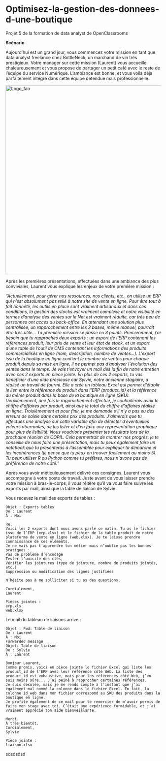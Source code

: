 # Optimisez-la-gestion-des-donnees-d-une-boutique
Projet 5 de la formation de data analyst de OpenClassrooms

**Scénario**

Aujourd’hui est un grand jour, vous commencez votre mission en tant que data analyst freelance chez BottleNeck, un marchand de vin très prestigieux. Votre manager sur cette mission (Laurent) vous accueille chaleureusement et vous propose de partager un petit café avec le reste de l’équipe du service Numérique. L’ambiance est bonne, et vous voilà déjà parfaitement intégré dans cette équipe détendue mais professionnelle.

<img width="614" alt="Logo_fao" src="https://github.com/AlexisDlge/Optimisez-la-gestion-des-donnees-d-une-boutique/assets/152527939/f9135238-ff68-4a66-84d3-1a66e2f6f195"> 

Après les premières présentations, effectuées dans une ambiance des plus conviviales, Laurent vous explique les enjeux de votre première mission :

  *“Actuellement, pour gérer nos ressources, nos clients, etc., on utilise un ERP qui n’est absolument pas relié à notre site de vente en ligne. Pour être tout à fait honnête, les outils en place sont vraiment artisanaux et dans ces conditions, la gestion des stocks est   vraiment complexe et notre visibilité en termes d’analyse des ventes sur le Net est vraiment réduite, car très peu de personnes ont accès au back-office. En attendant une solution plus centralisée, un rapprochement entre les 2 bases, même manuel, pourrait être très      utile…
  Ta première mission se passe en 3 points.
  Premièrement, j’ai besoin que tu rapproches deux exports : un export de l’ERP contenant les références produit, leur prix de vente et leur état de stock, et un export d’une table de l’outil de CMS contenant les informations des produits commercialisés en ligne (nom,     description, nombre de ventes...).
  L’export issu de la boutique en ligne contient le nombre de ventes pour chaque produit depuis sa mise en ligne, il ne permet pas d’analyser l'évolution des ventes dans le temps.
  Je vais t’envoyer un mail dès la fin de notre entretien avec ces 2 exports en pièce jointe.
  En plus de ces 2 exports, tu vas bénéficier d’une aide précieuse car Sylvie, notre ancienne stagiaire, a réalisé un travail de fourmi. Elle a créé un tableau Excel qui permet d’établir le lien entre la référence du produit dans l’ERP (product_id) et la référence du      même produit dans la base de la boutique en ligne (SKU).
  Deuxièmement, une fois le rapprochement effectué, je souhaiterais avoir le chiffre d’affaires par produit, ainsi que le total du chiffre d’affaires réalisé en ligne.
  Troisièmement et pour finir, je me demande s’il n’y a pas eu des erreurs de saisie dans certains prix des produits. J'aimerais que tu effectues une analyse sur cette variable afin de détecter d’éventuelles valeurs aberrantes, de les lister et d’en faire une              représentation graphique pour plus de lisibilité.
  Nous voudrions présenter tes résultats lors de la prochaine réunion de COPIL. Cela permettrait de montrer nos progrès. je te conseille de nous faire une présentation, mais tu peux également faire un notebook que tu présenteras à l’assemblée pour expliquer ta démarche    et les incohérences (je pense que tu peux en trouver facilement au moins 5).
  Tu peux utiliser R ou Python comme tu préfères, nous n'avons pas de préférence de notre côté.”*


Après vous avoir méticuleusement délivré ces consignes, Laurent vous accompagne à votre poste de travail.
Juste avant de vous laisser prendre votre mission à bras-le-corps, il vous réitère qu’il va vous faire suivre les exports par mail, ainsi que la table de liaison de Sylvie. 


Vous recevez le mail des exports de tables : 


    Objet : Exports tables
    De : Laurent
    À : Moi

    Re,
    Voici les 2 exports dont nous avons parlé ce matin. Tu as le fichier issu de l’ERP (erp.xlsx) et le fichier de la table produit de notre plateforme de vente en ligne (web.xlsx). Je te laisse prendre connaissance de ces éléments.
    Je ne vais pas t’apprendre ton métier mais n’oublie pas les bonnes pratiques : 
    Pas de problème d’encodage
    Tester l’unicité des clés,
    Vérifier les jointures (type de jointure, nombre de produits jointés, etc.)
    Suppression ou modification des lignes justifiées
 
    N’hésite pas à me solliciter si tu as des questions.

    Cordialement,
    Laurent

    Pièces jointes : 
    erp.xls
    web.xlsx


Le mail du tableau de liaisons arrive :

    Objet : Fwd: Table de liaison
    De : Laurent
    À : Moi
    Forwarded message 
    Objet: Table de liaison
    De : Sylvie
    À : Laurent

    Bonjour Laurent,
    Comme promis, voici en pièce jointe le fichier Excel qui liste les product_id de l’ERP avec leur référence côté Web. La liste des product_id est exhaustive, mais pour les références côté Web, j’en suis moins sûre... J’ai peiné à rapprocher certaines références.
    Je suis désolée, mais je me rends compte à l’instant que j’ai également mal nommé la colonne dans le fichier Excel. En fait, la colonne id_web dans mon fichier correspond au SKU des produits dans la boutique en ligne.
    Je profite également de ce mail pour te remercier de m’avoir permis de faire mon stage avec toi. C’était une expérience formidable, et j’ai vraiment apprécié ton aide bienveillante.

    Merci.
    À très bientôt.
    Cordialement,
    Sylvie

    Pièce jointe : 
    liaison.xlsx


sdsdsdsd

